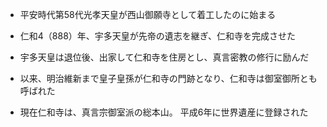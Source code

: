 - 平安時代第58代光孝天皇が西山御願寺として着工したのに始まる

- 仁和4（888）年、宇多天皇が先帝の遺志を継ぎ、仁和寺を完成させた

- 宇多天皇は退位後、出家して仁和寺を住房とし、真言密教の修行に励んだ

- 以来、明治維新まで皇子皇孫が仁和寺の門跡となり、仁和寺は御室御所とも呼ばれた

- 現在仁和寺は、真言宗御室派の総本山。
平成6年に世界遺産に登録された